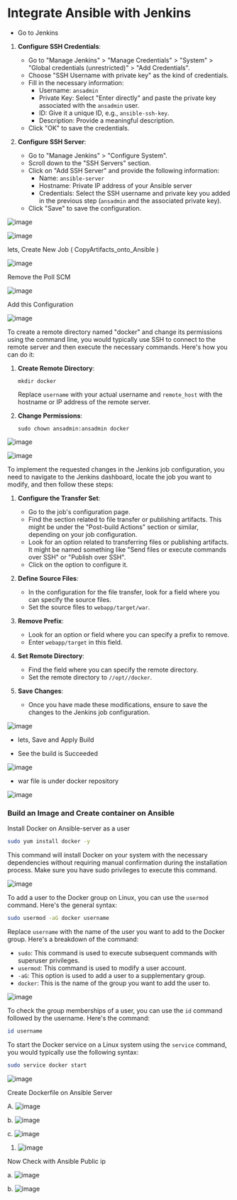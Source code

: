 # Integrate Ansible with Jenkins

* Go to Jenkins 

1. **Configure SSH Credentials**:
   - Go to "Manage Jenkins" > "Manage Credentials" > "System" > "Global credentials (unrestricted)" > "Add Credentials".
   - Choose "SSH Username with private key" as the kind of credentials.
   - Fill in the necessary information:
     - Username: `ansadmin`
     - Private Key: Select "Enter directly" and paste the private key associated with the `ansadmin` user.
     - ID: Give it a unique ID, e.g., `ansible-ssh-key`.
     - Description: Provide a meaningful description.
   - Click "OK" to save the credentials.


2. **Configure SSH Server**:
   - Go to "Manage Jenkins" > "Configure System".
   - Scroll down to the "SSH Servers" section.
   - Click on "Add SSH Server" and provide the following information:
     - Name: `ansible-server`
     - Hostname: Private IP address of your Ansible server
     - Credentials: Select the SSH username and private key you added in the previous step (`ansadmin` and the associated private key).
   - Click "Save" to save the configuration.

![image](https://github.com/pranav278/Simple_Devops_Project/assets/84725860/a1ccf21c-161f-4842-b1da-4c27f3ca21ec)

![image](https://github.com/pranav278/Simple_Devops_Project/assets/84725860/8caeb4fc-1145-4ea6-ac61-c4d8f891461d)


lets, Create New Job ( CopyArtifacts_onto_Ansible )

![image](https://github.com/pranav278/Simple_Devops_Project/assets/84725860/01f3f125-397c-4801-884f-7bde3379feec)

Remove the Poll SCM

![image](https://github.com/pranav278/Simple_Devops_Project/assets/84725860/69aee5c2-327c-40d6-9a9d-6bcd41e8f87d)

Add this Configuration 

![image](https://github.com/pranav278/Simple_Devops_Project/assets/84725860/848870d4-0680-4193-ac53-1396e059a4b3)

To create a remote directory named "docker" and change its permissions using the command line, you would typically use SSH to connect to the remote server and then execute the necessary commands. Here's how you can do it:

1. **Create Remote Directory**:
   
   ```
   mkdir docker
   ```

   Replace `username` with your actual username and `remote_host` with the hostname or IP address of the remote server.

2. **Change Permissions**:

   ```
   sudo chown ansadmin:ansadmin docker
   ```

![image](https://github.com/pranav278/Simple_Devops_Project/assets/84725860/dee8df72-b48f-4bc1-bc20-1c8a13a38c79)

![image](https://github.com/pranav278/Simple_Devops_Project/assets/84725860/1b88832c-a32d-4457-a09e-0e8fac51a422)

To implement the requested changes in the Jenkins job configuration, you need to navigate to the Jenkins dashboard, locate the job you want to modify, and then follow these steps:

1. **Configure the Transfer Set**:
    - Go to the job's configuration page.
    - Find the section related to file transfer or publishing artifacts. This might be under the "Post-build Actions" section or similar, depending on your job configuration.
    - Look for an option related to transferring files or publishing artifacts. It might be named something like "Send files or execute commands over SSH" or "Publish over SSH".
    - Click on the option to configure it.

2. **Define Source Files**:
    - In the configuration for the file transfer, look for a field where you can specify the source files.
    - Set the source files to `webapp/target/war`.

3. **Remove Prefix**:
    - Look for an option or field where you can specify a prefix to remove.
    - Enter `webapp/target` in this field.

4. **Set Remote Directory**:
    - Find the field where you can specify the remote directory.
    - Set the remote directory to `//opt//docker`.

5. **Save Changes**:
    - Once you have made these modifications, ensure to save the changes to the Jenkins job configuration.



![image](https://github.com/pranav278/Simple_Devops_Project/assets/84725860/2cde069e-7ac6-4007-9e7d-df17d2d369df)


* lets, Save and Apply Build

* See the build is Succeeded 

![image](https://github.com/pranav278/Simple_Devops_Project/assets/84725860/96ef1cd2-6ffa-47f9-a48c-ad3049237c62)

* war file is under docker repository 

![image](https://github.com/pranav278/Simple_Devops_Project/assets/84725860/80a61987-f20c-4c27-a9d5-4f4d4d2975c7)


### Build an Image and Create container on Ansible

Install Docker on Ansible-server as a user


```bash
sudo yum install docker -y
```

This command will install Docker on your system with the necessary dependencies without requiring manual confirmation during the installation process. Make sure you have sudo privileges to execute this command.

![image](https://github.com/pranav278/Simple_Devops_Project/assets/84725860/6474a8a5-86bd-4d54-b909-c9261636c3ac)


To add a user to the Docker group on Linux, you can use the `usermod` command. Here's the general syntax:

```bash
sudo usermod -aG docker username
```

Replace `username` with the name of the user you want to add to the Docker group. Here's a breakdown of the command:

- `sudo`: This command is used to execute subsequent commands with superuser privileges.
- `usermod`: This command is used to modify a user account.
- `-aG`: This option is used to add a user to a supplementary group.
- `docker`: This is the name of the group you want to add the user to.
 

![image](https://github.com/pranav278/Simple_Devops_Project/assets/84725860/2929ba5a-7479-432a-bf61-5343ffbc423e)

To check the group memberships of a user, you can use the `id` command followed by the username. Here's the command:

```bash
id username
```
To start the Docker service on a Linux system using the `service` command, you would typically use the following syntax:

```bash
sudo service docker start
```

![image](https://github.com/pranav278/Simple_Devops_Project/assets/84725860/36b2ce82-d996-44df-a690-46e2dd444eee)

Create Dockerfile on Ansible Server

A. ![image](https://github.com/pranav278/Simple_Devops_Project/assets/84725860/7a599455-3f83-4e73-b150-6d707d1f2c99)


b. ![image](https://github.com/pranav278/Simple_Devops_Project/assets/84725860/d2a639e7-e7c2-4a48-b032-5ee4a9241d07)

c. ![image](https://github.com/pranav278/Simple_Devops_Project/assets/84725860/a5d7fffb-c8fb-4956-8bc8-8087e45851a0)

1. ![image](https://github.com/pranav278/Simple_Devops_Project/assets/84725860/8c07c791-0574-48fe-a592-268a6a608ab5)

Now Check with Ansible Public ip 

a. ![image](https://github.com/pranav278/Simple_Devops_Project/assets/84725860/65ba00e5-786d-4d14-af74-18f846a5e276)

b. ![image](https://github.com/pranav278/Simple_Devops_Project/assets/84725860/c6037bd9-98d7-4c92-b463-013e99a3bc85)













